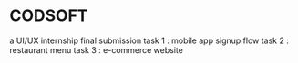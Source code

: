 # CODSOFT
a UI/UX internship 
final submission
task 1 : mobile app signup flow
task 2 : restaurant menu
task 3 : e-commerce website
